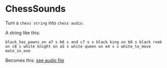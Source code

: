 # ChessSounds
Turn a `chess string` into `chess audio`. 

A string like this:

`black_has_pawns_on a7 s b6 s and c7 s s black king on b8 s black rook on c8 s white knight on a5 s white queen on e4 s s white_to_move mate_in_one`

Becomes this: [see audio file](./out.wav)
